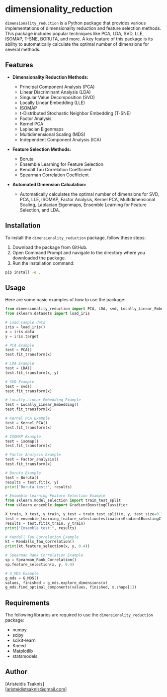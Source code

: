 # dimensionality_reduction

`dimensionality_reduction` is a Python package that provides various implementations of dimensionality reduction and feature selection methods. This package includes popular techniques like PCA, LDA, SVD, LLE, ISOMAP, T-SNE, BORUTA, and more. A key feature of this package is its ability to automatically calculate the optimal number of dimensions for several methods.

## Features

- **Dimensionality Reduction Methods:**
  - Principal Component Analysis (PCA)
  - Linear Discriminant Analysis (LDA)
  - Singular Value Decomposition (SVD)
  - Locally Linear Embedding (LLE)
  - ISOMAP
  - t-Distributed Stochastic Neighbor Embedding (T-SNE)
  - Factor Analysis
  - Kernel PCA
  - Laplacian Eigenmaps
  - Multidimensional Scaling (MDS)
  - Independent Component Analysis (ICA)

- **Feature Selection Methods:**
  - Boruta
  - Ensemble Learning for Feature Selection
  - Kendall Tau Correlation Coefficient
  - Spearman Correlation Coefficient

- **Automated Dimension Calculation:**
  - Automatically calculates the optimal number of dimensions for SVD, PCA, LLE, ISOMAP, Factor Analysis, Kernel PCA, Multidimensional Scaling, Laplacian Eigenmaps, Ensemble Learning for Feature Selection, and LDA.

## Installation

To install the `dimensionality_reduction` package, follow these steps:

1. Download the package from GitHub.
2. Open Command Prompt and navigate to the directory where you downloaded the package.
3. Run the installation command:

```bash
pip install -e .
```

## Usage

Here are some basic examples of how to use the package:

```python
from dimensionality_reduction import PCA, LDA, svd, Locally_Linear_Embedding, Kernel_PCA, isomap, Factor_analysis, Boruta, ensemble_learning_feature_selection, Kendalls_Tau_Correlation, Spearman_Rank_Correlation, G_MDS
from sklearn.datasets import load_iris

# Load sample data
iris = load_iris()
x = iris.data
y = iris.target

# PCA Example
test = PCA()
test.fit_transform(x)

# LDA Example
test = LDA()
test.fit_transform(x, y)

# SVD Example
test = svd()
test.fit_transform(x)

# Locally Linear Embedding Example
test = Locally_Linear_Embedding()
test.fit_transform(x)

# Kernel PCA Example
test = Kernel_PCA()
test.fit_transform(x)

# ISOMAP Example
test = isomap()
test.fit_transform(x)

# Factor Analysis Example
test = Factor_analysis()
test.fit_transform(x)

# Boruta Example
test = Boruta()
results = test.fit(x, y)
print("Boruta test:", results)

# Ensemble Learning Feature Selection Example
from sklearn.model_selection import train_test_split
from sklearn.ensemble import GradientBoostingClassifier

X_train, X_test, y_train, y_test = train_test_split(x, y, test_size=0.3, random_state=42)
test = ensemble_learning_feature_selection(estimator=GradientBoostingClassifier())
results = test.fit(X_train, y_train)
print("Ensemble test:", results)

# Kendall Tau Correlation Example
kt = Kendalls_Tau_Correlation()
print(kt.feature_selection(x, y, 0.4))

# Spearman Rank Correlation Example
sp = Spearman_Rank_Correlation()
sp.feature_selection(x, y, 0.4)

# G_MDS Example
g_mds = G_MDS()
values, finished = g_mds.explore_dimensions(x)
g_mds.find_optimal_components(values, finished, x.shape[1])
```

## Requirements

The following libraries are required to use the `dimensionality_reduction` package:

- numpy
- scipy
- scikit-learn
- Kneed
- Matplotlib
- statsmodels

## Author

[Aristeidis Tsaknis]  
[aristeidistsaknis@gmail.com]
```
